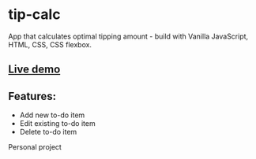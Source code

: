 # tip-calc

App that calculates optimal tipping amount - build with Vanilla JavaScript, HTML, CSS, CSS flexbox.

## [Live demo](https://alexgooner12-tip-calc.glitch.me/tipCalc)

## Features:
- Add new to-do item
- Edit existing to-do item
- Delete to-do item

Personal project


